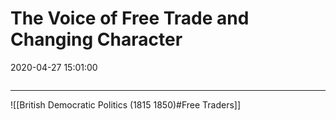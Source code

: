 # The Voice of Free Trade and Changing Character

2020-04-27 15:01:00

```toc
```

---

 ![[British Democratic Politics (1815 1850)#Free Traders]]
